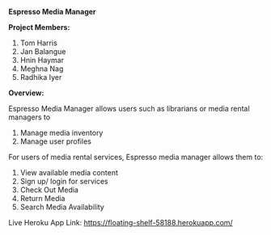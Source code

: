 **Espresso Media Manager**

**Project Members:**
1. Tom Harris
2. Jan Balangue
3. Hnin Haymar
4. Meghna Nag
5. Radhika Iyer


**Overview:**

Espresso Media Manager allows users such as librarians or media rental managers to
1. Manage media inventory
2. Manage user profiles

For users of media rental services, Espresso media manager allows them to:
1. View available media content
2. Sign up/ login for services
3. Check Out Media
4. Return Media
5. Search Media Availability 


Live Heroku App Link: https://floating-shelf-58188.herokuapp.com/
